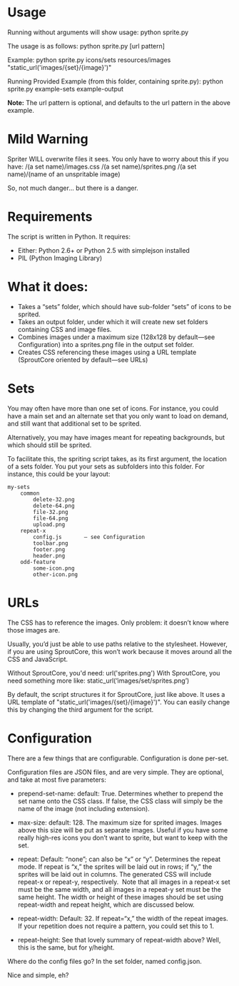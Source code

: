 Usage
===============================================================================
Running without arguments will show usage:
	python sprite.py

The usage is as follows:
	python sprite.py <sets folder> <target folder> [url pattern]

Example:
	python sprite.py icons/sets resources/images "static_url('images/{set}/{image}')"

Running Provided Example (from this folder, containing sprite.py):
	python sprite.py example-sets example-output

**Note:**
The url pattern is optional, and defaults to the url pattern in the above example.


Mild Warning
===============================================================================
Spriter WILL overwrite files it sees. You only have to worry about this if you
have:
	<target folder>/(a set name)/images.css
	<target folder>/(a set name)/sprites.png
	<target folder>/(a set name)/(name of an unspritable image)

So, not much danger... but there is a danger.


Requirements
===============================================================================
The script is written in Python. It requires:

- Either: Python 2.6+ or Python 2.5 with simplejson installed
- PIL (Python Imaging Library)

What it does:
===============================================================================
- Takes a “sets” folder, which should have sub-folder “sets” of icons to 
  be sprited.
- Takes an output folder, under which it will create new set folders 
  containing CSS and image files.
- Combines images under a maximum size (128x128 by default—see 
  Configuration) into a sprites.png file in the output set folder.
- Creates CSS referencing these images using a URL template (SproutCore 
  oriented by default—see URLs)

Sets
===============================================================================
You may often have more than one set of icons. For instance, you could have a 
main set and an alternate set that you only want to load on demand, and still 
want that additional set to be sprited. 

Alternatively, you may have images meant for repeating backgrounds, but which
should still be sprited.

To facilitate this, the spriting script takes, as its first argument, the location of
a sets folder. You put your sets as subfolders into this folder. For instance, this could be your layout:

	my-sets
		common
			delete-32.png
			delete-64.png
			file-32.png
			file-64.png
			upload.png
		repeat-x
			config.js       — see Configuration
			toolbar.png
			footer.png
			header.png
		odd-feature
			some-icon.png
			other-icon.png

URLs
===============================================================================
The CSS has to reference the images. Only problem: it doesn’t know where those 
images are.

Usually, you’d just be able to use paths relative to the stylesheet. However, 
if you are using SproutCore, this won’t work because it moves around all the CSS
and JavaScript.

Without SproutCore, you'd need: url('sprites.png')
With SproutCore, you need something more like: static_url(‘images/set/sprites.png’)

By default, the script structures it for SproutCore, just like above. It uses a URL 
template of "static_url('images/{set}/{image}')". You can easily change this by
changing the third argument for the script.


Configuration
===============================================================================
There are a few things that are configurable. Configuration is done per-set.

Configuration files are JSON files, and are very simple. They are optional, and 
take at most five parameters:

-	prepend-set-name: default: True. 
	Determines whether to prepend the set name onto the CSS class. If
	false, the CSS class will simply be the name of the image (not including
	extension). 

-	max-size: default: 128. 
	The maximum size for sprited images. Images above this size will be put 
	as separate images. Useful if you have some really high-res icons you 
	don’t want to sprite, but want to keep with the set.

-	repeat: Default: “none”; can also be “x” or “y”. 
	Determines the repeat mode. If repeat is “x,” the sprites will be laid
	out in rows; if “y,” the sprites will be laid out in columns. The generated
	CSS will include repeat-x or repeat-y, respectively.  Note 	that all 
	images in a repeat-x set must be the same width, and all images in a 
	repeat-y set must be the same height. The width or height of these images
	should be set using repeat-width and repeat height, which are discussed below. 

-	repeat-width: Default: 32. If repeat=“x,” the width of the repeat images. 
	If your repetition does not require a pattern, you could set this to 1. 

-	repeat-height: See that lovely summary of repeat-width above? Well, 
	this is the same, but for y/height.

Where do the config files go? In the set folder, named config.json.

Nice and simple, eh?